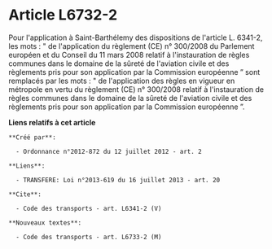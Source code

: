# Article L6732-2

Pour l'application à Saint-Barthélemy des dispositions de l'article L. 6341-2, les mots : " de l'application du règlement
(CE) n° 300/2008 du Parlement européen et du Conseil du 11 mars 2008 relatif à l'instauration de règles communes dans le
domaine de la sûreté de l'aviation civile et des règlements pris pour son application par la Commission européenne ” sont
remplacés par les mots : " de l'application des règles en vigueur en métropole en vertu du règlement (CE) n° 300/2008 relatif
à l'instauration de règles communes dans le domaine de la sûreté de l'aviation civile et des règlements pris pour son
application par la Commission européenne ”.

**Liens relatifs à cet article**

	**Créé par**:

	  - Ordonnance n°2012-872 du 12 juillet 2012 - art. 2

	**Liens**:

	  - TRANSFERE: Loi n°2013-619 du 16 juillet 2013 - art. 20

	**Cite**:

	  - Code des transports - art. L6341-2 (V)

	**Nouveaux textes**:

	  - Code des transports - art. L6733-2 (M)
